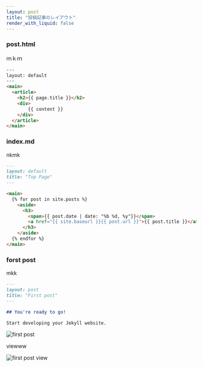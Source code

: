 ```yaml
---
layout: post
title: "投稿記事のレイアウト"
render_with_liquid: false
---
```


### post.html

ｍｋｍ

```html
---
layout: default
---
<main>
  <article>
    <h2>{{ page.title }}</h2>
    <div>
        {{ content }}
    </div>
  </article>
</main> 
```

### index.md

nkmk

```markdown
---
layout: default
title: "Top Page"
---

<main>
  {% for post in site.posts %}
    <aside>
      <h3>
        <span>{{ post.date | date: "%b %d, %y"}}</span>
        <a href="{{ site.baseurl }}{{ post.url }}">{{ post.title }}</a>
      </h3>
    </aside>  
  {% endfor %}
</main>
```

### forst post

mkk

```markdown
---
layout: post
title: "First post"
---

## You're ready to go!

Start developing your Jekyll website.
```

![first post](../../../../safari-night/images/first-post.jpg)

viewww

![first post view](../../../../safari-night/images/first-post-preview.jpg)